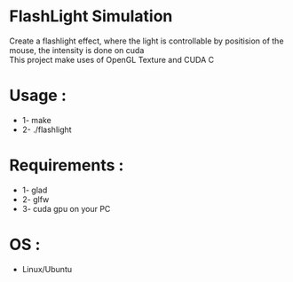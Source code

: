 # FlashLight Simulation
Create a flashlight effect, where the light is controllable by positision of the mouse, the intensity is done on cuda <br/>
This project make uses of OpenGL Texture and CUDA C  <br/>
# Usage :<br/>
  *  1- make <br/>
  *  2- ./flashlight  <br/>

# Requirements :<br/>
  *  1- glad <br/>
  *  2-  glfw   <br/>
  *  3-  cuda gpu on your PC<br/>

# OS :<br/>
  * Linux/Ubuntu